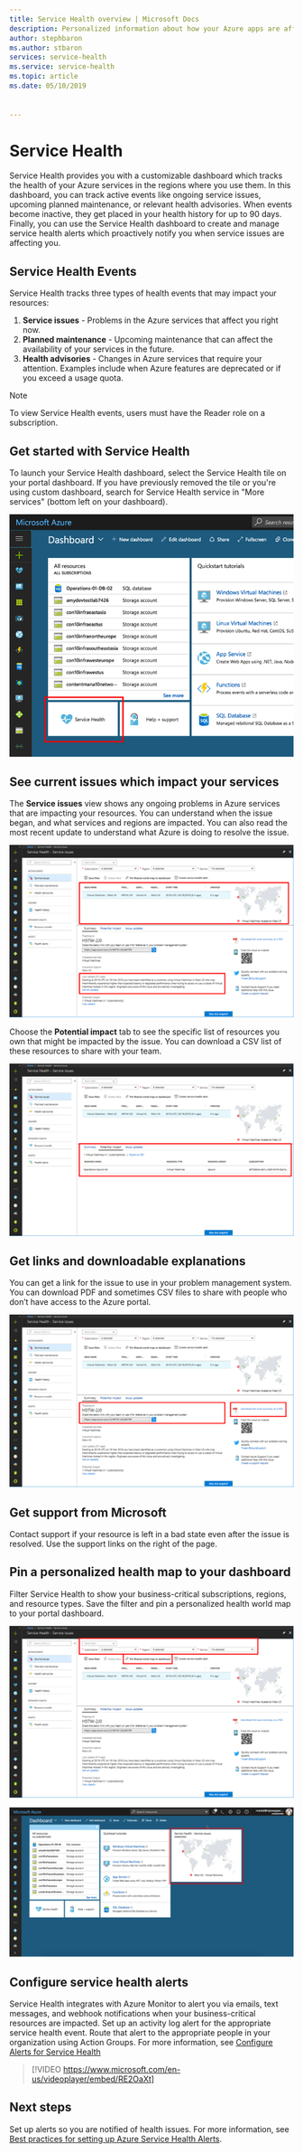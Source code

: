 ```yaml
---
title: Service Health overview | Microsoft Docs
description: Personalized information about how your Azure apps are affected by current and future Azure service problems and maintenance. 
author: stephbaron
ms.author: stbaron
services: service-health
ms.service: service-health
ms.topic: article
ms.date: 05/10/2019


---
```

# Service Health
Service Health provides you with a customizable dashboard which tracks the health of your Azure services in the regions where you use them. In this dashboard, you can track active events like ongoing service issues, upcoming planned maintenance, or relevant health advisories. When events become inactive, they get placed in your health history for up to 90 days. Finally, you can use the Service Health dashboard to create and manage service health alerts which proactively notify you when service issues are affecting you.

## Service Health Events
Service Health tracks three types of health events that may impact your resources:
1. **Service issues** - Problems in the Azure services that affect you right now. 
2. **Planned maintenance** - Upcoming maintenance that can affect the availability of your services in the future.  
3. **Health advisories** - Changes in Azure services that require your attention. Examples include when Azure features are deprecated or if you exceed a usage quota.

> [!NOTE]
> To view Service Health events, users must have the Reader role on a subscription.

## Get started with Service Health
To launch your Service Health dashboard, select the Service Health tile on your portal dashboard. If you have previously removed the tile or you're using custom dashboard, search for Service Health service in "More services" (bottom left on your dashboard).

![Get started with Service Health](./media/service-health-overview/azure-service-health-overview-1.png)

## See current issues which impact your services
The **Service issues** view shows any ongoing problems in Azure services that are impacting your resources. You can understand when the issue began, and what services and regions are impacted. You can also read the most recent update to understand what Azure is doing to resolve the issue. 

![Manage service issue](./media/service-health-overview/azure-service-health-overview-2.png)

Choose the **Potential impact** tab to see the specific list of resources you own that might be impacted by the issue. You can download a CSV list of these resources to share with your team.

![Manage service issue - Impact](./media/service-health-overview/azure-service-health-overview-4.png)

## Get links and downloadable explanations 
You can get a link for the issue to use in your problem management system. You can download PDF and sometimes CSV files to share with people who don’t have access to the Azure portal.   

![Manage service issue - Problem management](./media/service-health-overview/azure-service-health-overview-3.png)

## Get support from Microsoft
Contact support if your resource is left in a bad state even after the issue is resolved.  Use the support links on the right of the page.  

## Pin a personalized health map to your dashboard
Filter Service Health to show your business-critical subscriptions, regions, and resource types. Save the filter and pin a personalized health world map to your portal dashboard. 

![Filter personalized health map](./media/service-health-overview/azure-service-health-overview-6a.png)

![Pin a personalized health map](./media/service-health-overview/azure-service-health-overview-6b.png)

## Configure service health alerts
Service Health integrates with Azure Monitor to alert you via emails, text messages, and webhook notifications when your business-critical resources are impacted. Set up an activity log alert for the appropriate service health event. Route that alert to the appropriate people in your organization using Action Groups. For more information, see [Configure Alerts for Service Health](../azure-monitor/platform/alerts-activity-log-service-notifications.md)

>[!VIDEO https://www.microsoft.com/en-us/videoplayer/embed/RE2OaXt]

## Next steps
Set up alerts so you are notified of health issues. For more information, see [Best practices for setting up Azure Service Health Alerts](https://www.youtube.com/watch?v=k5d5ca8K6tc&list=PLLasX02E8BPBBSqygdRvlTnHfp1POwE8K&index=6&t=0s). 
